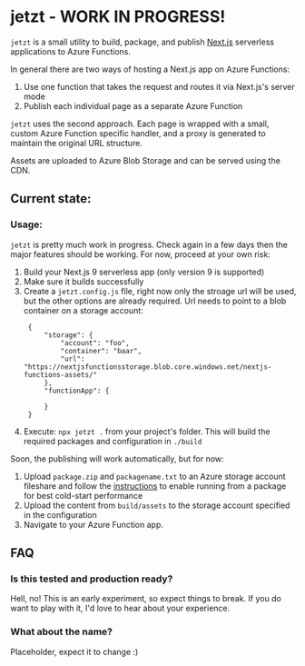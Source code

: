 # jetzt - WORK IN PROGRESS!

`jetzt` is a small utility to build, package, and publish [Next.js](https://nextjs.org/) serverless applications to Azure Functions.

In general there are two ways of hosting a Next.js app on Azure Functions: 

1. Use one function that takes the request and routes it via Next.js's server mode
2. Publish each individual page as a separate Azure Function

`jetzt` uses the second approach. Each page is wrapped with a small, custom Azure Function specific handler, and a proxy is generated to maintain the original URL structure. 

Assets are uploaded to Azure Blob Storage and can be served using the CDN.

## Current state:

### Usage: 

`jetzt` is pretty much work in progress. Check again in a few days then the major features should be working. For now, proceed at your own risk:

1. Build your Next.js 9 serverless app (only version 9 is supported)
2. Make sure it builds successfully
3. Create a `jetzt.config.js` file, right now only the stroage url will be used, but the other options are already required. Url needs to point to a blob container on a storage account:
   ```
    {
        "storage": {
            "account": "foo",
            "container": "baar",
            "url": "https://nextjsfunctionsstorage.blob.core.windows.net/nextjs-functions-assets/"
        },
        "functionApp": {
            
        }
    }
   ```
3. Execute: `npx jetzt .` from your project's folder. This will build the required packages and configuration in `./build`

Soon, the publishing will work automatically, but for now:

1. Upload `package.zip` and `packagename.txt` to an Azure storage account fileshare and follow the [instructions](https://docs.microsoft.com/en-us/azure/azure-functions/run-functions-from-deployment-package#enabling-functions-to-run-from-a-package) to enable running from a package for best cold-start performance
2. Upload the content from `build/assets` to the storage account specified in the configuration
3. Navigate to your Azure Function app.

## FAQ

### Is this tested and production ready?

Hell, no! This is an early experiment, so expect things to break. If you do want to play with it, I'd love to hear about your experience.

### What about the name? 

Placeholder, expect it to change :)
